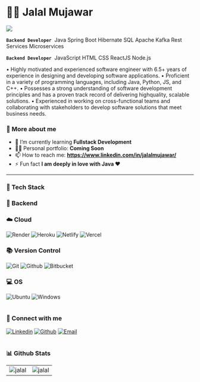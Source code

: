 # 🏄‍♂️ Jalal Mujawar
![](https://komarev.com/ghpvc/?username=jalalm07&label=🍨_Nice_To_Meet_U!_You+are+my+visitor+No.)

**`Backend Developer`** 
 Java
 Spring Boot
 Hibernate
 SQL
 Apache Kafka
 Rest Services
 Microservices


**`Backend Developer`** 
JavaScript
HTML
CSS
ReactJS
Node.js

 

• Highly motivated and experienced software engineer with 6.5+ years of experience in designing and developing software
applications.
• Proficient in a variety of programming languages, including Java, Python, JS, and C++.
• Possesses a strong understanding of software development principles and has a proven track record of delivering highquality,
scalable solutions.
• Experienced in working on cross-functional teams and collaborating with stakeholders to develop software solutions that
meet business needs.

### 🚀 More about me

- 🌱 I’m currently learning **Fullstack Development**
- 👨‍💻 Personal portfolio: **Coming Soon**
- 📫 How to reach me: **https://www.linkedin.com/in/jalalmujawar/**
- ⚡ Fun fact **I am deeply in love with Java ❤️**

---

### 🧰 Tech Stack

### 🔧 Backend


### ☁️ Cloud

![Render](https://img.shields.io/badge/Render-46E3B7?style=for-the-badge&logo=render&logoColor=white)
![Heroku](https://img.shields.io/badge/heroku-%23430098.svg?style=for-the-badge&logo=heroku&logoColor=white)
![Netlify](https://img.shields.io/badge/netlify-%23CC0000.svg?style=for-the-badge&logo=netlify&logoColor=white)
![Vercel](https://img.shields.io/badge/vercel-%23000000.svg?style=for-the-badge&logo=vercel&logoColor=white)
<br/>

### 📚 Version Control

![Git](https://img.shields.io/badge/GIT-E44C30?style=for-the-badge&logo=git&logoColor=white)
![Github](https://img.shields.io/badge/github-black.svg?style=for-the-badge&logo=github&logoColor=white)
![Bitbucket](https://img.shields.io/badge/bitbucket-%230A0FFF.svg?style=for-the-badge&logo=bitbucket&logoColor=white)
<br/>

### 💻 OS

![Ubuntu](https://img.shields.io/badge/Ubuntu-E95420?style=for-the-badge&logo=ubuntu&logoColor=white)
![Windows](https://img.shields.io/badge/Windows-0078D6?style=for-the-badge&logo=windows&logoColor=white)
<br/>

#

### 🔗 Connect with me

[![Linkedin](https://img.shields.io/badge/linked%20in-blue.svg?style=for-the-badge&logo=linkedin&logoColor=white)](https://www.linkedin.com/in/jalalmujawar/)
[![Github](https://img.shields.io/badge/github-black.svg?style=for-the-badge&logo=github&logoColor=white)](https://github.com/jalalm07)
[![Email](https://img.shields.io/badge/email-red.svg?style=for-the-badge&logo=gmail&logoColor=white)](mailto:j.mujawar257@gmail.com)

#

### 📊 Github Stats

<table>
  <tr>
    <td><img src="https://github-readme-stats.vercel.app/api?username=jalalm07&show_icons=true&locale=en&theme=highcontrast&hide_border=true" alt="jalal" /></td>
    <td><img src="https://github-readme-stats.vercel.app/api/top-langs?username=jalalm07&show_icons=true&locale=en&layout=compact&theme=highcontrast&hide_border=true" alt="jalal" /></td
  </tr>
</table>

#
